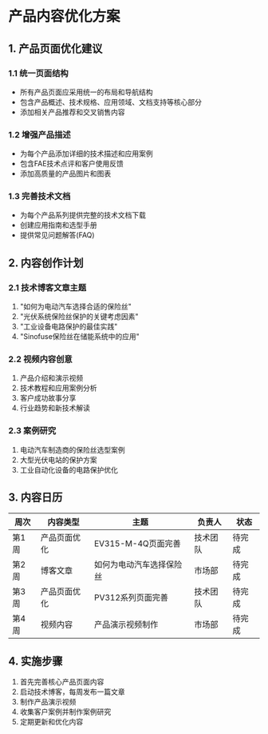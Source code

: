 # 产品内容优化方案

## 1. 产品页面优化建议

### 1.1 统一页面结构
- 所有产品页面应采用统一的布局和导航结构
- 包含产品概述、技术规格、应用领域、文档支持等核心部分
- 添加相关产品推荐和交叉销售内容

### 1.2 增强产品描述
- 为每个产品添加详细的技术描述和应用案例
- 包含FAE技术点评和客户使用反馈
- 添加高质量的产品图片和图表

### 1.3 完善技术文档
- 为每个产品系列提供完整的技术文档下载
- 创建应用指南和选型手册
- 提供常见问题解答(FAQ)

## 2. 内容创作计划

### 2.1 技术博客文章主题
1. "如何为电动汽车选择合适的保险丝"
2. "光伏系统保险丝保护的关键考虑因素"
3. "工业设备电路保护的最佳实践"
4. "Sinofuse保险丝在储能系统中的应用"

### 2.2 视频内容创意
1. 产品介绍和演示视频
2. 技术教程和应用案例分析
3. 客户成功故事分享
4. 行业趋势和新技术解读

### 2.3 案例研究
1. 电动汽车制造商的保险丝选型案例
2. 大型光伏电站的保护方案
3. 工业自动化设备的电路保护优化

## 3. 内容日历

| 周次 | 内容类型 | 主题 | 负责人 | 状态 |
|------|----------|------|--------|------|
| 第1周 | 产品页面优化 | EV315-M-4Q页面完善 | 技术团队 | 待完成 |
| 第2周 | 博客文章 | 如何为电动汽车选择保险丝 | 市场部 | 待完成 |
| 第3周 | 产品页面优化 | PV312系列页面完善 | 技术团队 | 待完成 |
| 第4周 | 视频内容 | 产品演示视频制作 | 市场部 | 待完成 |

## 4. 实施步骤

1. 首先完善核心产品页面内容
2. 启动技术博客，每周发布一篇文章
3. 制作产品演示视频
4. 收集客户案例并制作案例研究
5. 定期更新和优化内容